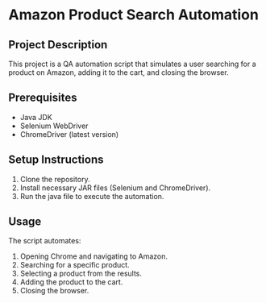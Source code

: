 # Amazon Product Search Automation

## Project Description
This project is a QA automation script that simulates a user searching for a product on Amazon, adding it to the cart, and closing the browser.

## Prerequisites
- Java JDK
- Selenium WebDriver
- ChromeDriver (latest version)

## Setup Instructions
1. Clone the repository.
2. Install necessary JAR files (Selenium and ChromeDriver).
3. Run the java file to execute the automation.

## Usage
The script automates:
1. Opening Chrome and navigating to Amazon.
2. Searching for a specific product.
3. Selecting a product from the results.
4. Adding the product to the cart.
5. Closing the browser.

